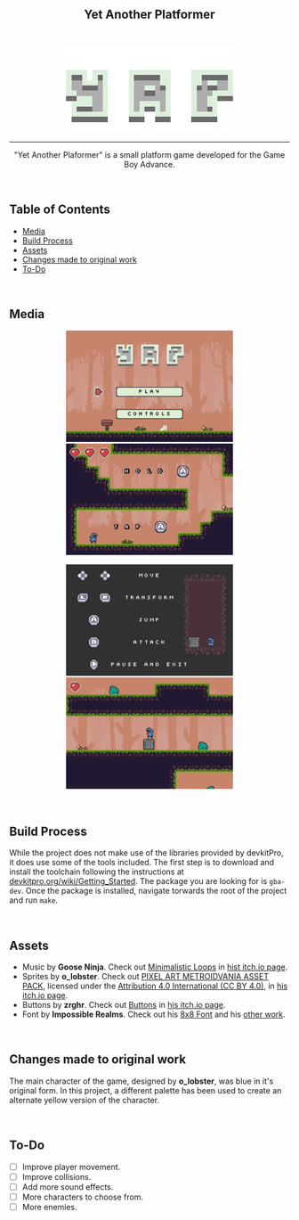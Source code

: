 <h2 align="center"> Yet Another Platformer </h2> <br>
<p align="center">
    <img src="misc/logo.png">
</p>

***

<p align="center">
  "Yet Another Plaformer" is a small platform game developed for the Game Boy Advance.
</p>

<br>

## Table of Contents

- [Media](#media)
- [Build Process](#build-process)
- [Assets](#assets)
- [Changes made to original work](#changes-made-to-original-work)
- [To-Do](#to-do)
<br>

## Media
<p align="center">
    <img src="misc/menu.gif" width=300>
  <img src="misc/tutorial.gif" width=300>
</p>

<p align="center">
    <img src="misc/controls.gif" width=300>
  <img src="misc/game.gif" width=300>
</p>

<br>

## Build Process
While the project does not make use of the libraries provided by devkitPro, it does use some of the tools included. The first step is to download and install the toolchain following the instructions at [devkitpro.org/wiki/Getting_Started](https://devkitpro.org/wiki/Getting_Started). The package you are looking for is ``gba-dev``. Once the package is installed, navigate torwards the root of the project and run ``make``.

<br>

## Assets
- Music by <b>Goose Ninja</b>. Check out [Minimalistic Loops](https://gooseninja.itch.io/minimalistc-loops) in [hist itch.io page](https://www.itch.io).
- Sprites by <b>o_lobster</b>. Check out [PIXEL ART METROIDVANIA ASSET PACK](https://o-lobster.itch.io/platformmetroidvania-pixel-art-asset-pack), licensed under the [Attribution 4.0 International (CC BY 4.0)](https://creativecommons.org/licenses/by/4.0/), in [his itch.io page](https://o-lobster.itch.io/).
- Buttons by <b>zrghr</b>. Check out [Buttons](https://zrghr.itch.io/the-buttons) in [his itch.io page](https://zrghr.itch.io/).
- Font by <b>Impossible Realms</b>. Check out his [8x8 Font](https://opengameart.org/content/8x8-font-chomps-wacky-worlds-beta) and his [other work](https://opengameart.org/users/impossiblerealms).

<br>

## Changes made to original work
The main character of the game, designed by <b>o_lobster</b>, was blue in it's original form. In this project, a different palette has been used to create an alternate yellow version of the character.

<br>

## To-Do
- [ ] Improve player movement.
- [ ] Improve collisions.
- [ ] Add more sound effects.
- [ ] More characters to choose from.
- [ ] More enemies.
